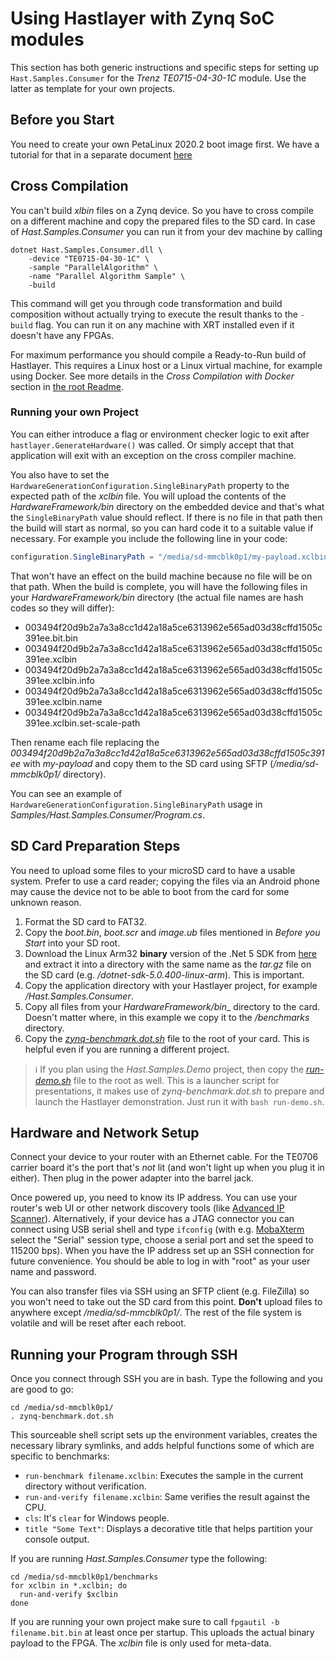 # Using Hastlayer with Zynq SoC modules



This section has both generic instructions and specific steps for setting up `Hast.Samples.Consumer` for the _Trenz TE0715-04-30-1C_ module. Use the latter as template for your own projects.


## Before you Start

You need to create your own PetaLinux 2020.2 boot image first. We have a tutorial for that in a separate document [here](ZynqPetaLinux.md)


## Cross Compilation

You can't build _xlbin_ files on a Zynq device. So you have to cross compile on a different machine and copy the prepared files to the SD card. In case of _Hast.Samples.Consumer_ you can run it from your dev machine by calling
```shell
dotnet Hast.Samples.Consumer.dll \
    -device "TE0715-04-30-1C" \
    -sample "ParallelAlgorithm" \
    -name "Parallel Algorithm Sample" \
    -build
``` 

This command will get you through code transformation and build composition without actually trying to execute the result thanks to the `-build` flag. You can run it on any machine with XRT installed even if it doesn't have any FPGAs.

For maximum performance you should compile a Ready-to-Run build of Hastlayer. This requires a Linux host or a Linux virtual machine, for example using Docker. See more details in the _Cross Compilation with Docker_ section in [the root Readme](../Readme.md).

### Running your own Project

You can either introduce a flag or environment checker logic to exit after `hastlayer.GenerateHardware()` was called. Or simply accept that that application will exit with an exception on the cross compiler machine.

You also have to set the `HardwareGenerationConfiguration.SingleBinaryPath` property to the expected path of the _xclbin_ file. You will upload the contents of the _HardwareFramework/bin_ directory on the embedded device and that's what the `SingleBinaryPath` value should reflect. If there is no file in that path then the build will start as normal, so you can hard code it to a suitable value if necessary. For example you include the following line in your code:

```csharp
configuration.SingleBinaryPath = "/media/sd-mmcblk0p1/my-payload.xclbin"
 ```

That won't have an effect on the build machine because no file will be on that path. When the build is complete, you will have the following files in your _HardwareFramework/bin_ directory (the actual file names are hash codes so they will differ):
- 003494f20d9b2a7a3a8cc1d42a18a5ce6313962e565ad03d38cffd1505c391ee.bit.bin
- 003494f20d9b2a7a3a8cc1d42a18a5ce6313962e565ad03d38cffd1505c391ee.xclbin
- 003494f20d9b2a7a3a8cc1d42a18a5ce6313962e565ad03d38cffd1505c391ee.xclbin.info
- 003494f20d9b2a7a3a8cc1d42a18a5ce6313962e565ad03d38cffd1505c391ee.xclbin.name
- 003494f20d9b2a7a3a8cc1d42a18a5ce6313962e565ad03d38cffd1505c391ee.xclbin.set-scale-path

Then rename each file replacing the _003494f20d9b2a7a3a8cc1d42a18a5ce6313962e565ad03d38cffd1505c391ee_ with _my-payload_ and copy them to the SD card using SFTP (_/media/sd-mmcblk0p1/_ directory).

You can see an example of `HardwareGenerationConfiguration.SingleBinaryPath` usage in _Samples/Hast.Samples.Consumer/Program.cs_.


## SD Card Preparation Steps

You need to upload some files to your microSD card to have a usable system. Prefer to use a card reader; copying the files via an Android phone may cause the device not to be able to boot from the card for some unknown reason.

1. Format the SD card to FAT32.
2. Copy the _boot.bin_, _boot.scr_ and _image.ub_ files mentioned in _Before you Start_ into your SD root.
3. Download the Linux Arm32 **binary** version of the .Net 5 SDK from [here](https://dotnet.microsoft.com/download/dotnet/5.0) and extract it into a directory with the same name as the _tar.gz_ file on the SD card (e.g. _/dotnet-sdk-5.0.400-linux-arm_). This is important.
4. Copy the application directory with your Hastlayer project, for example _/Hast.Samples.Consumer_.
5. Copy all files from your _HardwareFramework/bin__ directory to the card. Doesn't matter where, in this example we copy it to the _/benchmarks_ directory.
6. Copy the [_zynq-benchmark.dot.sh_](Attachments/zynq-benchmark.dot.sh) file to the root of your card. This is helpful even if you are running a different project.

> ℹ️ If you plan using the _Hast.Samples.Demo_ project, then copy the [_run-demo.sh_](Attachments/run-demo.sh) file to the root as well. This is a launcher script for presentations, it makes use of _zynq-benchmark.dot.sh_ to prepare and launch the Hastlayer demonstration. Just run it with `bash run-demo.sh`.


## Hardware and Network Setup

Connect your device to your router with an Ethernet cable. For the TE0706 carrier board it's the port that's _not_ lit (and won't light up when you plug it in either). Then plug in the power adapter into the barrel jack.

Once powered up, you need to know its IP address. You can use your router's web UI or other network discovery tools (like [Advanced IP Scanner](https://www.advanced-ip-scanner.com/)). Alternatively, if your device has a JTAG connector you can connect using USB serial shell and type `ifconfig` (with e.g. [MobaXterm](https://mobaxterm.mobatek.net/) select the "Serial" session type, choose a serial port and set the speed to 115200 bps). When you have the IP address set up an SSH connection for future convenience. You should be able to log in with "root" as your user name and password.

You can also transfer files via SSH using an SFTP client (e.g. FileZilla) so you won't need to take out the SD card from this point. **Don't** upload files to anywhere except _/media/sd-mmcblk0p1/_. The rest of the file system is volatile and will be reset after each reboot. 


## Running your Program through SSH

Once you connect through SSH you are in bash. Type the following and you are good to go:
```shell
cd /media/sd-mmcblk0p1/
. zynq-benchmark.dot.sh
```

This sourceable shell script sets up the environment variables, creates the necessary library symlinks, and adds  helpful functions some of which are specific to benchmarks:
- `run-benchmark filename.xclbin`: Executes the sample in the current directory without verification.
- `run-and-verify filename.xclbin`: Same verifies the result against the CPU.
- `cls`: It's `clear` for Windows people.
- `title "Some Text"`: Displays a decorative title that helps partition your console output.

If you are running _Hast.Samples.Consumer_ type the following:

```shell
cd /media/sd-mmcblk0p1/benchmarks
for xclbin in *.xclbin; do
  run-and-verify $xclbin
done
```

If you are running your own project make sure to call `fpgautil -b filename.bit.bin` at least once per startup. This uploads the actual binary payload to the FPGA. The _xclbin_ file is only used for meta-data.
